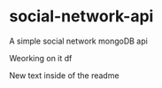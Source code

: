 # social-network-api
A simple social network mongoDB api

Weorking on it  df

New text inside of the readme